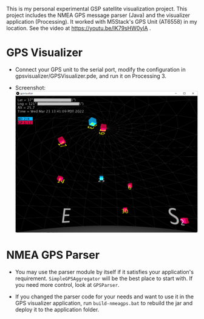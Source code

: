 This is my personal experimental GSP satellite visualization project. This project includes the NMEA GPS message parser (Java) and the visualizer application (Processing). It worked with M5Stack's GPS Unit (AT6558) in my location. See the video at https://youtu.be/IK79sHW0ylA .

# GPS Visualizer

- Connect your GPS unit to the serial port, modify the configuration in gpsvisualizer/GPSVisualizer.pde, and run it on Processing 3.

- Screenshot:
  ![Screenshot](https://github.com/tomoto/gpsvisualizer/blob/main/screenshot.png?raw=true)

# NMEA GPS Parser

- You may use the parser module by itself if it satisfies your application's requirement. `SimpleGPSAggregator` will be the best place to start with. If you need more control, look at `GPSParser`.

- If you changed the parser code for your needs and want to use it in the GPS visualizer application, run `build-nmeagps.bat` to rebuild the jar and deploy it to the application folder.